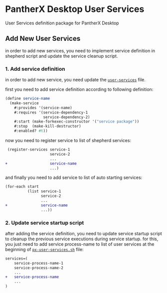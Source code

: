 # PantherX Desktop User Services

User Services definition package for PantherX Desktop

## Add New User Services

in order to add new services, you need to implement service definition in shepherd script and update the service cleanup script.

### 1. Add service definition

in order to add new service, you need update the [`user-services`](etc/px/user-services.scm) file.

first you need to add service definition according to following definition:

```scheme
(define service-name
  (make-service
    #:provides '(service-name)
    #:requires '(service-dependency-1
                 service-dependency-2)
    #:start (make-forkexec-constructor '("service package"))
    #:stop  (make-kill-destructor)
    #:enabled? #t))
```

now you need to register service to list of shepherd services:

```diff
 (register-services service-1
                    service-2
                    ...
+                   service-name
                    ...)
```

and finally you need to add service to list of auto starting services:

```diff
(for-each start
          (list service-1
                service-2
                ...
+               service-name
                ...))
```

### 2. Update service startup script

after adding the service definition, you need to update service startup script to cleanup the previous service executions during service startup. for this, you just need to add service process-name to list of user services at the beginning of [`px-user-services.sh`](bin/px-user-services.sh) file:

```diff
services=(
    service-process-name-1
    service-process-name-2
    ...
+   service-process-name
    ...
)
```
